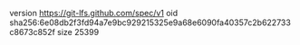 version https://git-lfs.github.com/spec/v1
oid sha256:6e08db2f3fd94a7e9bc929215325e9a68e6090fa40357c2b622733c8673c852f
size 25399
